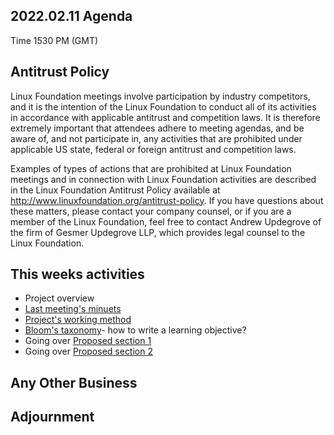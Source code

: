 ## 2022.02.11 Agenda
Time 1530 PM (GMT)
  
## Antitrust Policy
Linux Foundation meetings involve participation by industry competitors, and it is the intention of the Linux Foundation to conduct 
all of its activities in accordance with applicable antitrust and competition laws. 
It is therefore extremely important that attendees adhere to meeting agendas, and be aware of, and not participate in, any activities 
that are prohibited under applicable US state, federal or foreign antitrust and competition laws.

Examples of types of actions that are prohibited at Linux Foundation meetings and in connection with Linux Foundation activities are 
described in the Linux Foundation Antitrust Policy available at http://www.linuxfoundation.org/antitrust-policy. 
If you have questions about these matters, please contact your company counsel, or if you are a member of the Linux Foundation, 
feel free to contact Andrew Updegrove of the firm of Gesmer Updegrove LLP, which provides legal counsel to the Linux Foundation.
  
## This weeks activities
- Project overview
- [Last meeting's minuets](https://github.com/Green-Software-Foundation/Green_Software_principles/blob/main/Agenda_Minutes/2022_01_26_Minuets.md)
- [Project's working method](https://github.com/Green-Software-Foundation/Green_Software_principles/blob/main/Agenda_Minutes/2022_01_26_Minuets.md#working-method)
- [Bloom's taxonomy](https://github.com/Green-Software-Foundation/Green_Software_principles/discussions/9)- how to write a learning objective? 
- Going over [Proposed section 1](https://github.com/Green-Software-Foundation/Green_Software_principles/discussions/1)
- Going over [Proposed section 2](https://github.com/Green-Software-Foundation/Green_Software_principles/discussions/3)

## Any Other Business

## Adjournment
